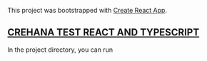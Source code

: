 This project was bootstrapped with [Create React App](https://github.com/facebook/create-react-app).

## [CREHANA TEST REACT AND TYPESCRIPT](https://i-xarlos.github.io/crehana-test)

In the project directory, you can run





